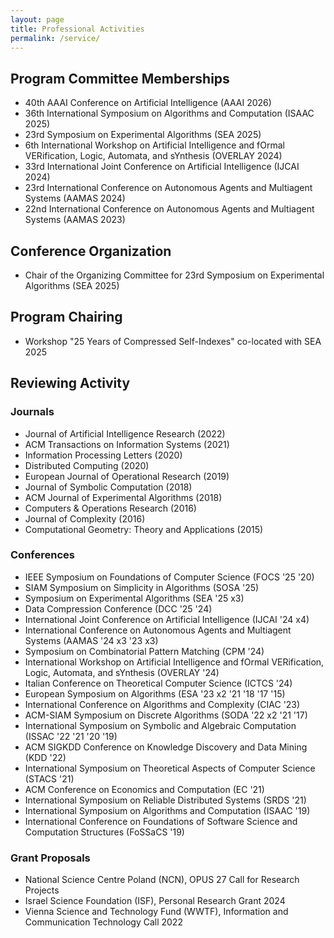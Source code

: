 ```yaml
---
layout: page
title: Professional Activities
permalink: /service/
---
```




## Program Committee Memberships
- 40th AAAI Conference on Artificial Intelligence (AAAI 2026)
- 36th International Symposium on Algorithms and Computation (ISAAC 2025) 
- 23rd Symposium on Experimental Algorithms (SEA 2025)
- 6th International Workshop on Artificial Intelligence and fOrmal VERification, Logic, Automata, and sYnthesis (OVERLAY 2024)
- 33rd International Joint Conference on Artificial Intelligence (IJCAI 2024)
- 23rd International Conference on Autonomous Agents and Multiagent Systems (AAMAS 2024)
- 22nd International Conference on Autonomous Agents and Multiagent Systems (AAMAS 2023)

## Conference Organization
- Chair of the Organizing Committee for 23rd Symposium on Experimental Algorithms (SEA 2025)

## Program Chairing
- Workshop "25 Years of Compressed Self-Indexes" co-located with SEA 2025

## Reviewing Activity

### Journals
- Journal of Artificial Intelligence Research (2022)
- ACM Transactions on Information Systems (2021)
- Information Processing Letters (2020)
- Distributed Computing (2020)
- European Journal of Operational Research (2019)
- Journal of Symbolic Computation (2018)
- ACM Journal of Experimental Algorithms (2018)
- Computers & Operations Research (2016)
- Journal of Complexity (2016)
- Computational Geometry: Theory and Applications (2015)

### Conferences
- IEEE Symposium on Foundations of Computer Science (FOCS '25 '20)
- SIAM Symposium on Simplicity in Algorithms (SOSA '25)
- Symposium on Experimental Algorithms (SEA '25 x3)
- Data Compression Conference (DCC '25 '24)
- International Joint Conference on Artificial Intelligence (IJCAI '24 x4)
- International Conference on Autonomous Agents and Multiagent Systems (AAMAS '24 x3 '23 x3)
- Symposium on Combinatorial Pattern Matching (CPM '24) 
- International Workshop on Artificial Intelligence and fOrmal VERification, Logic, Automata, and sYnthesis (OVERLAY '24)
-  Italian Conference on Theoretical Computer Science (ICTCS '24)
- European Symposium on Algorithms (ESA '23 x2 '21 '18 '17 '15)
- International Conference on Algorithms and Complexity (CIAC '23)
- ACM-SIAM Symposium on Discrete Algorithms (SODA '22 x2 '21 '17)
- International Symposium on Symbolic and Algebraic Computation (ISSAC '22 '21 '20 '19)
- ACM SIGKDD Conference on Knowledge Discovery and Data Mining (KDD '22)
- International Symposium on Theoretical Aspects of Computer Science (STACS '21)
- ACM Conference on Economics and Computation (EC '21)
- International Symposium on Reliable Distributed Systems (SRDS '21)
- International Symposium on Algorithms and Computation (ISAAC '19)
- International Conference on Foundations of Software Science and Computation Structures (FoSSaCS '19)

### Grant Proposals
- National Science Centre Poland (NCN), OPUS 27 Call for Research Projects
- Israel Science Foundation (ISF), Personal Research Grant 2024
- Vienna Science and Technology Fund (WWTF), Information and Communication Technology Call 2022
